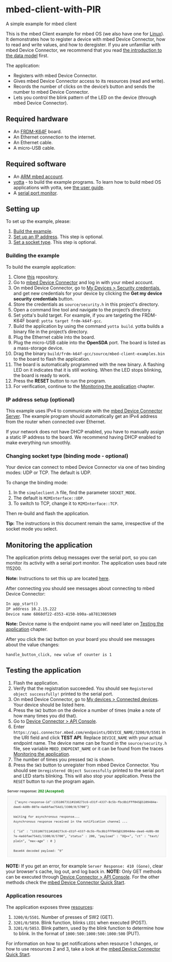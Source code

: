 # mbed-client-with-PIR
A simple example for mbed client

This is the mbed Client example for mbed OS (we also have one for [Linux](https://github.com/ARMmbed/mbed-client-linux-example)). It demonstrates how to register a device with mbed Device Connector, how to read and write values, and how to deregister. If you are unfamiliar with mbed Device Connector, we recommend that you read [the introduction to the data model](https://docs.mbed.com/docs/mbed-device-connector-web-interfaces/en/latest/#the-mbed-device-connector-data-model) first.

The application:

* Registers with mbed Device Connector.
* Gives mbed Device Connector access to its resources (read and write).
* Records the number of clicks on the device’s button and sends the number to mbed Device Connector.
* Lets you control the blink pattern of the LED on the device (through mbed Device Connector).

## Required hardware

* An [FRDM-K64F](http://developer.mbed.org/platforms/frdm-k64f/) board.
* An Ethernet connection to the internet.
* An Ethernet cable.
* A micro-USB cable.

## Required software

* An [ARM mbed account](https://developer.mbed.org/account/login/?next=/).
* [yotta](http://docs.yottabuild.org/#installing) - to build the example programs. To learn how to build mbed OS applications with yotta, see [the user guide](https://docs.mbed.com/docs/getting-started-mbed-os/en/latest/Full_Guide/app_on_yotta/#building-an-application).
* A [serial port monitor](https://developer.mbed.org/handbook/SerialPC#host-interface-and-terminal-applications).

## Setting up

To set up the example, please:

1. [Build the example](#Building-the-example).
1. [Set up an IP address](#IP-address-setup). This step is optional.
1. [Set a socket type](#Setting-socket-type). This step is optional.

### Building the example

To build the example application:

1. Clone [this](https://github.com/ARMmbed/mbed-client-examples) repository.
1. Go to [mbed Device Connector](https://connector.mbed.com) and log in with your mbed account.
1. On mbed Device Connector, go to [My Devices > Security credentials](https://connector.mbed.com/#credentials), and get new credentials for your device by clicking the **Get my device security credentials** button.
1. Store the credentials as `source/security.h` in this project's directory.
1. Open a command line tool and navigate to the project’s directory.
1. Set yotta's build target. For example, if you are targeting the FRDM-K64F board: `yotta target frdm-k64f-gcc`.
1. Build the application by using the command `yotta build`. yotta builds a binary file in the project’s directory.
1. Plug the Ethernet cable into the board.
1. Plug the micro-USB cable into the **OpenSDA** port. The board is listed as a mass-storage device.
1. Drag the binary `build/frdm-k64f-gcc/source/mbed-client-examples.bin` to the board to flash the application.
1. The board is automatically programmed with the new binary. A flashing LED on it indicates that it is still working. When the LED stops blinking, the board is ready to work.
1. Press the **RESET** button to run the program.
1. For verification, continue to the [Monitoring the application](#monitoring-the-application) chapter.

### IP address setup (optional)

This example uses IPv4 to communicate with the [mbed Device Connector Server](https://api.connector.mbed.com). The example program should automatically get an IPv4 address from the router when connected over Ethernet.

If your network does not have DHCP enabled, you have to manually assign a static IP address to the board. We recommend having DHCP enabled to make everything run smoothly.

### Changing socket type (binding mode - optional)

Your device can connect to mbed Device Connector via one of two binding modes: UDP or TCP. The default is UDP.

To change the binding mode:

1. In the `simpleclient.h` file, find the parameter `SOCKET_MODE`.
1. The default is `M2MInterface::UDP`.
1. To switch to TCP, change it to `M2MInterface::TCP`.

Then re-build and flash the application.

**Tip:** The instructions in this document remain the same, irrespective of the socket mode you select.

## Monitoring the application

The application prints debug messages over the serial port, so you can monitor its activity with a serial port monitor. The application uses baud rate 115200.

**Note:** Instructions to set this up are located [here](https://developer.mbed.org/handbook/SerialPC#host-interface-and-terminal-applications).

After connecting you should see messages about connecting to mbed Device Connector:

```
In app_start()
IP address 10.2.15.222
Device name 6868df22-d353-4150-b90a-a878130859d9
```

**Note:** Device name is the endpoint name you will need later on [Testing the application](https://github.com/ARMmbed/mbed-client-quickstart#testing-the-application) chapter.

After you click the `SW2` button on your board you should see messages about the value changes:

```
handle_button_click, new value of counter is 1
```

## Testing the application

1. Flash the application.
1. Verify that the registration succeeded. You should see `Registered object successfully!` printed to the serial port.
1. On mbed Device Connector, go to [My devices > Connected devices](https://connector.mbed.com/#endpoints). Your device should be listed here.
1. Press the `SW2` button on the device a number of times (make a note of how many times you did that).
1. Go to [Device Connector > API Console](https://connector.mbed.com/#console).
1. Enter `https://api.connector.mbed.com/endpoints/DEVICE_NAME/3200/0/5501` in the URI field and click **TEST API**. Replace `DEVICE_NAME` with your actual endpoint name. The device name can be found in the `source/security.h` file, see variable `MBED_ENDPOINT_NAME` or it can be found from the traces [Monitoring the application](https://github.com/ARMmbed/mbed-client-quickstart#monitoring-the-application).
1. The number of times you pressed `SW2` is shown.
1. Press the `SW3` button to unregister from mbed Device Connector. You should see `Unregistered Object Successfully` printed to the serial port and LED starts blinking. 
   This will also stop your application. Press the `RESET` button to run the program again.


![SW2 pressed five times, as shown by the API Console](clicks.png)

**NOTE:** If you get an error, for example `Server Response: 410 (Gone)`, clear your browser's cache, log out, and log back in. 
**NOTE:** Only GET methods can be executed through [Device Connector > API Console](https://connector.mbed.com/#console). For the other methods check the [mbed Device Connector Quick Start](https://github.com/ARMmbed/mbed-connector-api-node-quickstart).

### Application resources

The application exposes three [resources](https://docs.mbed.com/docs/mbed-device-connector-web-interfaces/en/latest/#the-mbed-device-connector-data-model):

1. `3200/0/5501`. Number of presses of SW2 (GET).
2. `3201/0/5850`. Blink function, blinks `LED1` when executed (POST).
3. `3201/0/5853`. Blink pattern, used by the blink function to determine how to blink. In the format of `1000:500:1000:500:1000:500` (PUT).

For information on how to get notifications when resource 1 changes, or how to use resources 2 and 3, take a look at the [mbed Device Connector Quick Start](https://github.com/ARMmbed/mbed-connector-api-node-quickstart).

